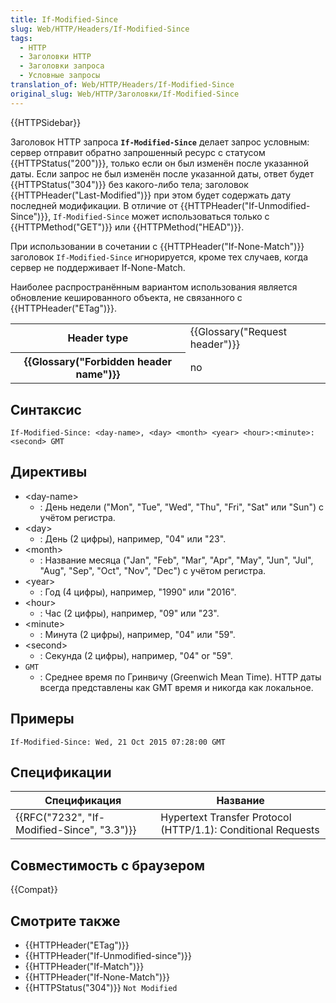 ```yaml
---
title: If-Modified-Since
slug: Web/HTTP/Headers/If-Modified-Since
tags:
  - HTTP
  - Заголовки HTTP
  - Заголовки запроса
  - Условные запросы
translation_of: Web/HTTP/Headers/If-Modified-Since
original_slug: Web/HTTP/Заголовки/If-Modified-Since
---
```


{{HTTPSidebar}}

Заголовок HTTP запроса **`If-Modified-Since`** делает запрос условным: сервер отправит обратно запрошенный ресурс с статусом {{HTTPStatus("200")}}, только если он был изменён после указанной даты. Если запрос не был изменён после указанной даты, ответ будет {{HTTPStatus("304")}} без какого-либо тела; заголовок {{HTTPHeader("Last-Modified")}} при этом будет содержать дату последней модификации. В отличие от {{HTTPHeader("If-Unmodified-Since")}}, `If-Modified-Since` может использоваться только с {{HTTPMethod("GET")}} или {{HTTPMethod("HEAD")}}.

При использовании в сочетании с {{HTTPHeader("If-None-Match")}} заголовок `If-Modified-Since` игнорируется, кроме тех случаев, когда сервер не поддерживает If-None-Match.

Наиболее распространённым вариантом использования является обновление кешированного объекта, не связанного с {{HTTPHeader("ETag")}}.

<table class="properties">
  <tbody>
    <tr>
      <th scope="row">Header type</th>
      <td>{{Glossary("Request header")}}</td>
    </tr>
    <tr>
      <th scope="row">{{Glossary("Forbidden header name")}}</th>
      <td>no</td>
    </tr>
  </tbody>
</table>

## Синтаксис

```
If-Modified-Since: <day-name>, <day> <month> <year> <hour>:<minute>:<second> GMT
```

## Директивы

- \<day-name>
  - : День недели ("Mon", "Tue", "Wed", "Thu", "Fri", "Sat" или "Sun") с учётом регистра.
- \<day>
  - : День (2 цифры), например, "04" или "23".
- \<month>
  - : Название месяца ("Jan", "Feb", "Mar", "Apr", "May", "Jun", "Jul", "Aug", "Sep", "Oct", "Nov", "Dec") с учётом регистра.
- \<year>
  - : Год (4 цифры), например, "1990" или "2016".
- \<hour>
  - : Час (2 цифры), например, "09" или "23".
- \<minute>
  - : Минута (2 цифры), например, "04" или "59".
- \<second>
  - : Секунда (2 цифры), например, "04" or "59".
- `GMT`
  - : Среднее время по Гринвичу (Greenwich Mean Time). HTTP даты всегда представлены как GMT время и никогда как локальное.

## Примеры

```
If-Modified-Since: Wed, 21 Oct 2015 07:28:00 GMT
```

## Спецификации

| Спецификация                                             | Название                                                     |
| -------------------------------------------------------- | ------------------------------------------------------------ |
| {{RFC("7232", "If-Modified-Since", "3.3")}} | Hypertext Transfer Protocol (HTTP/1.1): Conditional Requests |

## Совместимость с браузером

{{Compat}}

## Смотрите также

- {{HTTPHeader("ETag")}}
- {{HTTPHeader("If-Unmodified-since")}}
- {{HTTPHeader("If-Match")}}
- {{HTTPHeader("If-None-Match")}}
- {{HTTPStatus("304")}} `Not Modified`
